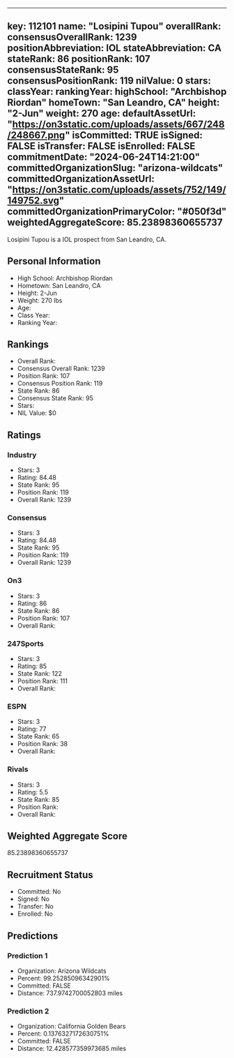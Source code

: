 ---
  key: 112101
  name: "Losipini Tupou"
  overallRank: 
  consensusOverallRank: 1239
  positionAbbreviation: IOL
  stateAbbreviation: CA
  stateRank: 86
  positionRank: 107
  consensusStateRank: 95
  consensusPositionRank: 119
  nilValue: 0
  stars: 
  classYear: 
  rankingYear: 
  highSchool: "Archbishop Riordan"
  homeTown: "San Leandro, CA"
  height: "2-Jun"
  weight: 270
  age: 
  defaultAssetUrl: "https://on3static.com/uploads/assets/667/248/248667.png"
  isCommitted: TRUE
  isSigned: FALSE
  isTransfer: FALSE
  isEnrolled: FALSE
  commitmentDate: "2024-06-24T14:21:00"
  committedOrganizationSlug: "arizona-wildcats"
  committedOrganizationAssetUrl: "https://on3static.com/uploads/assets/752/149/149752.svg"
  committedOrganizationPrimaryColor: "#050f3d"
  weightedAggregateScore: 85.23898360655737
  ---
  
  Losipini Tupou is a IOL prospect from San Leandro, CA.
  
  ## Personal Information
  - High School: Archbishop Riordan
  - Hometown: San Leandro, CA
  - Height: 2-Jun
  - Weight: 270 lbs
  - Age: 
  - Class Year: 
  - Ranking Year: 
  
  ## Rankings
  - Overall Rank: 
  - Consensus Overall Rank: 1239
  - Position Rank: 107
  - Consensus Position Rank: 119
  - State Rank: 86
  - Consensus State Rank: 95
  - Stars: 
  - NIL Value: $0
  
  ## Ratings
  
  ### Industry
  - Stars: 3
  - Rating: 84.48
  - State Rank: 95
  - Position Rank: 119
  - Overall Rank: 1239
  
  ### Consensus
  - Stars: 3
  - Rating: 84.48
  - State Rank: 95
  - Position Rank: 119
  - Overall Rank: 1239
  
  ### On3
  - Stars: 3
  - Rating: 86
  - State Rank: 86
  - Position Rank: 107
  - Overall Rank: 
  
  ### 247Sports
  - Stars: 3
  - Rating: 85
  - State Rank: 122
  - Position Rank: 111
  - Overall Rank: 
  
  ### ESPN
  - Stars: 3
  - Rating: 77
  - State Rank: 65
  - Position Rank: 38
  - Overall Rank: 
  
  ### Rivals
  - Stars: 3
  - Rating: 5.5
  - State Rank: 85
  - Position Rank: 
  - Overall Rank: 
  
  ## Weighted Aggregate Score
  85.23898360655737
  
  ## Recruitment Status
  - Committed: No
  - Signed: No
  - Transfer: No
  - Enrolled: No
  
  
  
  ## Predictions
  
  ### Prediction 1
  - Organization: Arizona Wildcats
  - Percent: 99.25285096342901%
  - Committed: FALSE
  - Distance: 737.9742700052803 miles
  
  ### Prediction 2
  - Organization: California Golden Bears
  - Percent: 0.1376327172630751%
  - Committed: FALSE
  - Distance: 12.428577359973685 miles
  